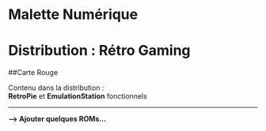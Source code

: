 # Malette Numérique
# Distribution : Rétro Gaming
##Carte Rouge
<br />


Contenu dans la distribution :<br />
**RetroPie** et **EmulationStation** fonctionnels <br />


---

**--> Ajouter quelques ROMs...**


